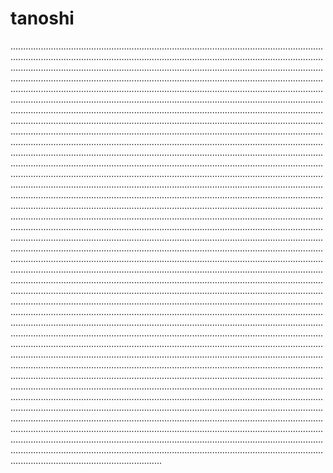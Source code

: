 # tanoshi
................................................................................................................................................................................................................................................................................................................................................................................................................................................................................................................................................................................................................................................................................................................................................................................................................................................................................................................................................................................................................................................................................................................................................................................................................................................................................................................................................................................................................................................................................................................................................................................................................................................................................................................................................................................................................................................................................................................................................................................................................................................................................................................................................................................................................................................................................................................................................................................................................................................................................................................................................................................................................................................................................................................................................................................................................................................................................................................................................................................................................................................................................................................................................................................................................................................................................................................................................................................................................................................................................................................................................................................................................................................................................................................................................................................................................................................................................................................................................................................................................................................................................................................................................................................................................................................................................................................................................................................................................................................................................................................................................................................................................................................................................................................................................................................................................................................................................................................................................................................................................................................................................................